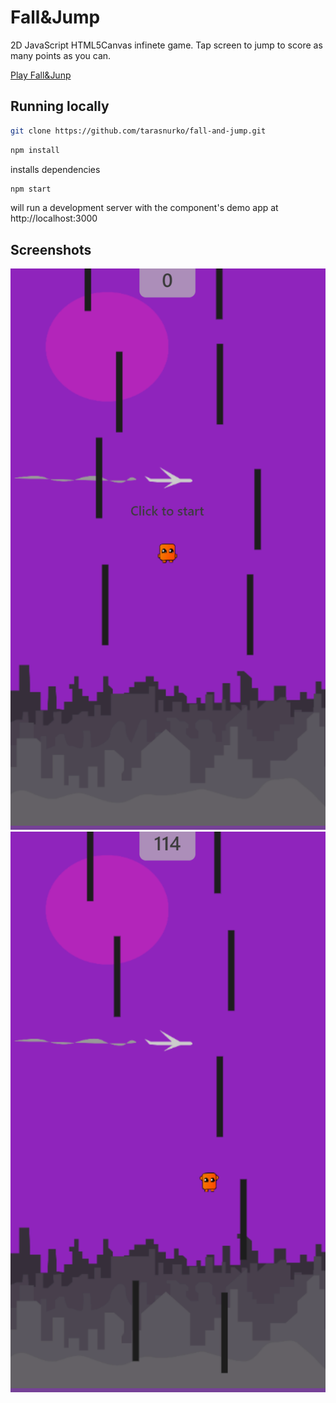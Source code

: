 # Fall&Jump

2D JavaScript HTML5Canvas infinete game. Tap screen to jump to score as many points as you can.

<a href="https://fall-and-jump.web.app/">Play Fall&Junp</a>

## Running locally

```bash
git clone https://github.com/tarasnurko/fall-and-jump.git
```

```bash
npm install
```

installs dependencies

```bash
npm start
```

will run a development server with the component's demo app at http://localhost:3000

## Screenshots

![This is the start of the game](/screenshots/screenshot-1.png)
![This is the gameplay](/screenshots/screenshot-2.png)
